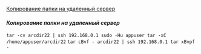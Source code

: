 [Копирование папки на удаленный сервер](#copy_dir_to_remote_server) </br>


#### ***Копирование папки на удаленный сервер*** <a name="copy_dir_to_remote_server"></a></br>
```tar -cv arcdir22 | ssh 192.168.0.1 sudo -Hu appuser tar -xC /home/appuser/arcdir22```
```tar cBvf - arcdir22 | ssh 192.168.0.1 tar xBvpf -```
</br>

